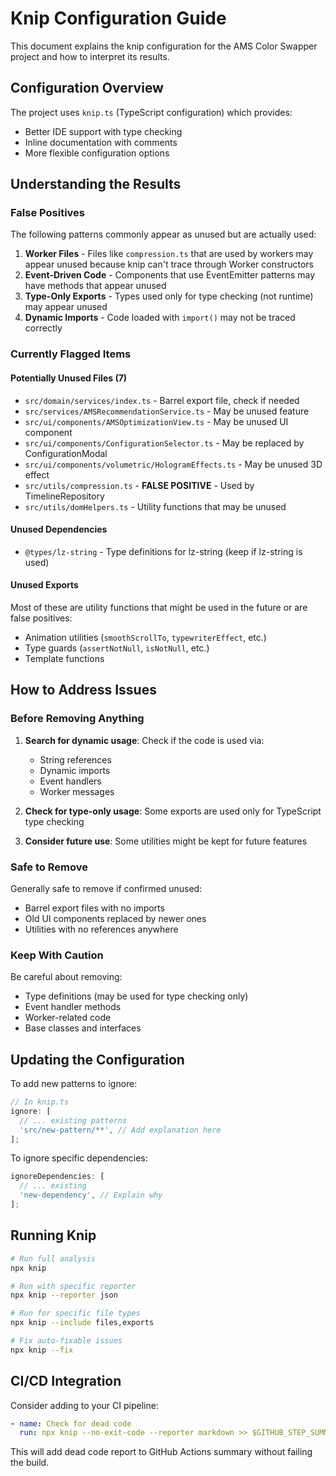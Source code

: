 # Knip Configuration Guide

This document explains the knip configuration for the AMS Color Swapper project and how to interpret its results.

## Configuration Overview

The project uses `knip.ts` (TypeScript configuration) which provides:

- Better IDE support with type checking
- Inline documentation with comments
- More flexible configuration options

## Understanding the Results

### False Positives

The following patterns commonly appear as unused but are actually used:

1. **Worker Files** - Files like `compression.ts` that are used by workers may appear unused because knip can't trace through Worker constructors
2. **Event-Driven Code** - Components that use EventEmitter patterns may have methods that appear unused
3. **Type-Only Exports** - Types used only for type checking (not runtime) may appear unused
4. **Dynamic Imports** - Code loaded with `import()` may not be traced correctly

### Currently Flagged Items

#### Potentially Unused Files (7)

- `src/domain/services/index.ts` - Barrel export file, check if needed
- `src/services/AMSRecommendationService.ts` - May be unused feature
- `src/ui/components/AMSOptimizationView.ts` - May be unused UI component
- `src/ui/components/ConfigurationSelector.ts` - May be replaced by ConfigurationModal
- `src/ui/components/volumetric/HologramEffects.ts` - May be unused 3D effect
- `src/utils/compression.ts` - **FALSE POSITIVE** - Used by TimelineRepository
- `src/utils/domHelpers.ts` - Utility functions that may be unused

#### Unused Dependencies

- `@types/lz-string` - Type definitions for lz-string (keep if lz-string is used)

#### Unused Exports

Most of these are utility functions that might be used in the future or are false positives:

- Animation utilities (`smoothScrollTo`, `typewriterEffect`, etc.)
- Type guards (`assertNotNull`, `isNotNull`, etc.)
- Template functions

## How to Address Issues

### Before Removing Anything

1. **Search for dynamic usage**: Check if the code is used via:
   - String references
   - Dynamic imports
   - Event handlers
   - Worker messages

2. **Check for type-only usage**: Some exports are used only for TypeScript type checking

3. **Consider future use**: Some utilities might be kept for future features

### Safe to Remove

Generally safe to remove if confirmed unused:

- Barrel export files with no imports
- Old UI components replaced by newer ones
- Utilities with no references anywhere

### Keep With Caution

Be careful about removing:

- Type definitions (may be used for type checking only)
- Event handler methods
- Worker-related code
- Base classes and interfaces

## Updating the Configuration

To add new patterns to ignore:

```typescript
// In knip.ts
ignore: [
  // ... existing patterns
  'src/new-pattern/**', // Add explanation here
];
```

To ignore specific dependencies:

```typescript
ignoreDependencies: [
  // ... existing
  'new-dependency', // Explain why
];
```

## Running Knip

```bash
# Run full analysis
npx knip

# Run with specific reporter
npx knip --reporter json

# Run for specific file types
npx knip --include files,exports

# Fix auto-fixable issues
npx knip --fix
```

## CI/CD Integration

Consider adding to your CI pipeline:

```yaml
- name: Check for dead code
  run: npx knip --no-exit-code --reporter markdown >> $GITHUB_STEP_SUMMARY
```

This will add dead code report to GitHub Actions summary without failing the build.
